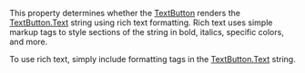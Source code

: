 This property determines whether the [TextButton](https://create.roblox.com/docs/reference/engine/classes/TextButton) renders the
[TextButton.Text](https://create.roblox.com/docs/reference/engine/classes/TextButton#Text) string using rich text formatting. Rich text uses simple
markup tags to style sections of the string in bold, italics, specific
colors, and more.

To use rich text, simply include formatting tags in the [TextButton.Text](https://create.roblox.com/docs/reference/engine/classes/TextButton#Text)
string.